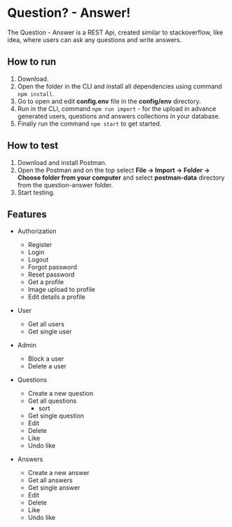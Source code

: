 # Question? - Answer! 
The Question - Answer is a REST Api, created similar to stackoverflow, like idea, where users can ask any questions and write answers.

## How to run 
1. Download.
2. Open the folder in the CLI and install all dependencies using command `npm install`.
3. Go to open and edit **config.env** file in the **config/env** directory.
4. Run in the CLI, command `npm run import` - for the upload in advance generated users, questions and answers collections in your database.
5. Finally run the command `npm start` to get started.

## How to test
1. Download and install Postman.
2. Open the Postman and on the top select **File -> Import -> Folder -> Choose folder from your computer** and select **postman-data** directory from the question-answer folder. 
3. Start testing. 

## Features
- Authorization
  - Register 
  - Login 
  - Logout 
  - Forgot password
  - Reset password
  - Get a profile 
  - Image upload to profile
  - Edit details a profile
 
- User
  - Get all users
  - Get single user

- Admin
  - Block a user
  - Delete a user

- Questions
  - Create a new question
  - Get all questions
    - sort 
  - Get single question 
  - Edit 
  - Delete 
  - Like 
  - Undo like 

- Answers
  - Create a new answer
  - Get all answers
  - Get single answer 
  - Edit 
  - Delete 
  - Like 
  - Undo like 


